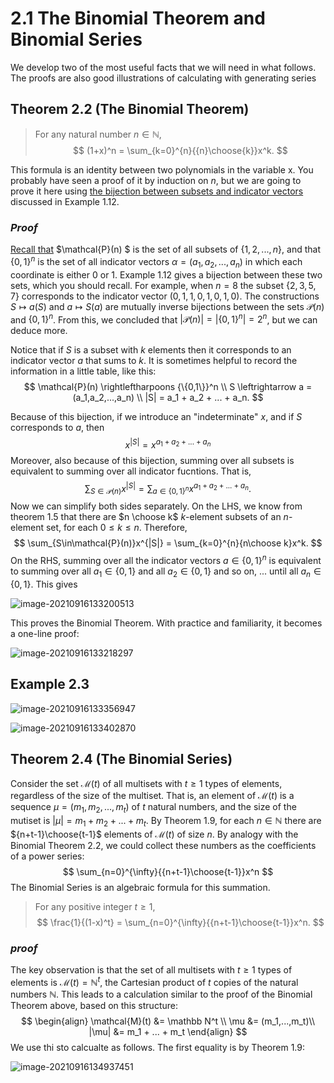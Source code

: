 # 2.1 The Binomial Theorem and Binomial Series

We develop two of the most useful facts that we will need in what follows. The proofs are also good illustrations of calculating with generating series

## Theorem 2.2 (The Binomial Theorem)

> For any natural number $n \in \mathbb N$,
> $$
> (1+x)^n = \sum_{k=0}^{n}{{n}\choose{k}}x^k.
> $$

This formula is an identity between two polynomials in the variable x. You probably have seen a proof of it by induction on $n$, but we are going to prove it here using <u>the bijection between subsets and indicator vectors</u> discussed in Example 1.12.

### $Proof$

<u>Recall that</u> $\mathcal{P}(n) $ is the set of all subsets of $\{1,2,...,n\}$, and that $\{0,1\}^n$ is the set of all indicator vectors $\alpha = (a_1,a_2,...,a_n)$ in which each coordinate is either 0 or 1. Example 1.12 gives a bijection between these two sets, which you should recall. For example, when $n=8$ the subset $\{2,3,5,7\}$ corresponds to the indicator vector $(0,1,1,0,1,0,1,0)$. The constructions $S \mapsto a(S)$ and $a \mapsto S(a)$ are mutually inverse bijections between the sets $\mathcal{P}(n)$ and ${\{0,1\}}^n$. From this, we concluded that $|\mathcal{P}(n)| = |{\{0,1\}}^n| = 2^n$, but we can deduce more.

Notice that if $S$ is a subset with $k$ elements then it corresponds to an indicator vector $a$ that sums to $k$. It is sometimes helpful to record the information in a little table, like this:
$$
\mathcal{P}(n) \rightleftharpoons {\{0,1\}}^n \\
S \leftrightarrow a = (a_1,a_2,...,a_n) \\
|S| =  a_1 + a_2 + ... + a_n.
$$

Because of this bijection, if we introduce an "indeterminate" $x$, and if $S$ corresponds to $a$, then
$$
x^{|S|} = x^{a_1+a_2+...+a_n}
$$
Moreover, also because of this bijection, summing over all subsets is equivalent to summing over all indicator fucntions. That is,
$$
\sum_{S\in\mathcal{P}(n)}x^{|S|} = \sum_{a\in{\{0,1\}}^n}x^{a_1+a_2+...+a_n}.
$$
Now we can simplify both sides separately. On the LHS, we know from theorem 1.5 that there are  $n \choose k$ $k$-element subsets of an $n$-element set, for each $0 \leq k \leq n$. Therefore,
$$
\sum_{S\in\mathcal{P}(n)}x^{|S|} = \sum_{k=0}^{n}{n\choose k}x^k.
$$
On the RHS, summing over all the indicator vectors $a \in {\{0,1\}}^n$ is equivalent to summing over all $a_1 \in \{0,1\}$ and all $a_2 \in \{0,1\}$ and so on, ... until all $a_n \in \{0,1\}$. This gives

![image-20210916133200513](D:\dev\AllNote\.mdnote\assets\image-20210916133200513.png)

This proves the Binomial Theorem. With practice and familiarity, it becomes a one-line proof:

![image-20210916133218297](D:\dev\AllNote\.mdnote\assets\image-20210916133218297.png)

## Example  2.3

![image-20210916133356947](D:\dev\AllNote\.mdnote\assets\image-20210916133356947.png)

![image-20210916133402870](D:\dev\AllNote\.mdnote\assets\image-20210916133402870.png)

## Theorem 2.4 (The Binomial Series)

Consider the set $\mathcal{M}(t)$ of all multisets with $t \geq 1$ types of elements, regardless of the size of the multiset. That is, an element of $\mathcal{M}(t)$ is a sequence $\mu = (m_1,m_2,...,m_t)$ of $t$ natural numbers, and the size of the mutiset is $|\mu| = m_1+m_2+...+m_t$. By Theorem 1.9, for each $n\in\mathbb N$ there are ${n+t-1}\choose{t-1}$ elements of $\mathcal{M}(t)$ of size $n$. By analogy with the Binomial Theorem 2.2, we could collect these numbers as the coefficients of a power series:
$$
\sum_{n=0}^{\infty}{{n+t-1}\choose{t-1}}x^n
$$
The Binomial Series is an algebraic formula for this summation.

>For any positive integer $t \geq 1$,
>$$
>\frac{1}{(1-x)^t} = \sum_{n=0}^{\infty}{{n+t-1}\choose{t-1}}x^n.
>$$

### $proof$

The key observation is that the set of all multisets with $t \geq 1$ types of elements is $\mathcal{M}(t) = \mathbb N^t$, the Cartesian product of $t$ copies of the natural numbers $\mathbb N$. This leads to a calculation similar to the proof of the Binomial Theorem above, based on this structure:
$$
\begin{align}
\mathcal{M}(t) &= \mathbb N^t \\
\mu &= (m_1,...,m_t)\\
|\mu| &= m_1 + ... + m_t
\end{align}
$$
We use thi sto calcualte as follows. The first equality is by Theorem 1.9:

![image-20210916134937451](D:\dev\AllNote\.mdnote\assets\image-20210916134937451.png)



